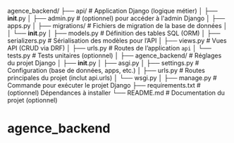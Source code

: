 agence_backend/
├── api/                        # Application Django (logique métier)
│   ├── __init__.py
│   ├── admin.py               # (optionnel) pour accéder à l'admin Django
│   ├── apps.py
│   ├── migrations/            # Fichiers de migration de la base de données
│   │   └── __init__.py
│   ├── models.py              # Définition des tables SQL (ORM)
│   ├── serializers.py         # Sérialisation des modèles pour l’API
│   ├── views.py               # Vues API (CRUD via DRF)
│   ├── urls.py                # Routes de l’application `api`
│   └── tests.py               # Tests unitaires (optionnel)
│
├── agence_backend/            # Réglages du projet Django
│   ├── __init__.py
│   ├── asgi.py
│   ├── settings.py            # Configuration (base de données, apps, etc.)
│   ├── urls.py                # Routes principales du projet (inclut api.urls)
│   └── wsgi.py
│
├── manage.py                  # Commande pour exécuter le projet Django
├── requirements.txt           # (optionnel) Dépendances à installer
└── README.md                  # Documentation du projet (optionnel)
# agence_backend
